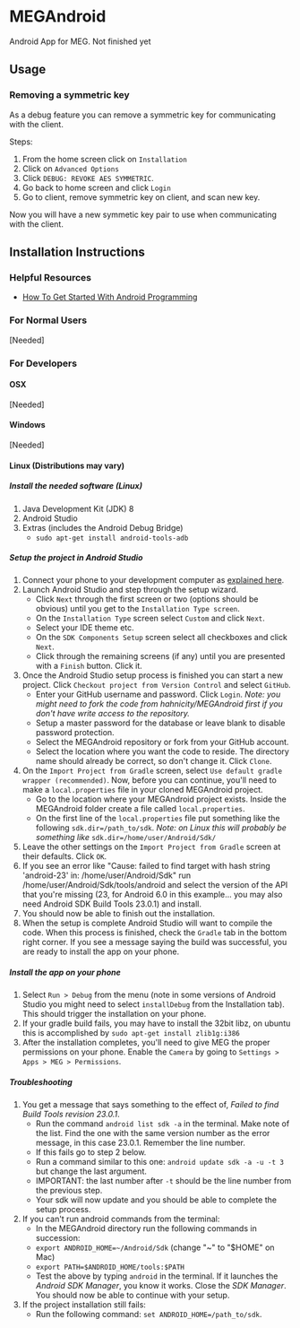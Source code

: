 # MEGAndroid
Android App for MEG. Not finished yet

## Usage
### Removing a symmetric key
As a debug feature you can remove a symmetric key for communicating with the client.

Steps:
1. From the home screen click on `Installation`
2. Click on `Advanced Options`
3. Click `DEBUG: REVOKE AES SYMMETRIC`.
4. Go back to home screen and click `Login`
5. Go to client, remove symmetric key on client, and scan new key.

Now you will have a new symmetic key pair to use when communicating with the client.

## Installation Instructions

### Helpful Resources
- [How To Get Started With Android Programming](http://x-team.com/2016/01/how-get-started-android-programming/)

### For Normal Users
[Needed]

### For Developers

#### OSX
[Needed]

#### Windows
[Needed]

#### Linux (Distributions may vary)

##### Install the needed software (Linux)

1. Java Development Kit (JDK) 8
2. Android Studio
3. Extras (includes the Android Debug Bridge)
   - `sudo apt-get install android-tools-adb`

##### Setup the project in Android Studio

1. Connect your phone to your development computer as [explained here](connect-your-phone.md).
2. Launch Android Studio and step through the setup wizard.
   - Click `Next` through the first screen or two (options should be obvious) until you get to the `Installation Type screen`.
   - On the `Installation Type` screen select `Custom` and click `Next`.
   - Select your IDE theme etc.
   - On the `SDK Components Setup` screen select all checkboxes  and click `Next`.
   - Click through the remaining screens (if any) until you are presented with a `Finish` button. Click it.
3. Once the Android Studio setup process is finished you can start a new project. Click `Checkout project from Version Control` and select `GitHub`.
   - Enter your GitHub username and password. Click `Login`.
     *Note: you might need to fork the code from hahnicity/MEGAndroid first if you don't have write access to the repository.*
   - Setup a master password for the database or leave blank to disable password protection.
   - Select the MEGAndroid repository or fork from your GitHub account.
   - Select the location where you want the code to reside. The directory name should already be correct, so don't change it. Click `Clone`.
4. On the `Import Project from Gradle` screen, select `Use default gradle wrapper (recommended)`. Now, before you can continue, you'll need to make a `local.properties` file in your cloned MEGAndroid project.
   - Go to the location where your MEGAndroid project exists. Inside the MEGAndroid folder create a file called `local.properties`.
   - On the first line of the `local.properties` file put something like the following `sdk.dir=/path_to/sdk`.
     *Note: on Linux this will probably be something like* `sdk.dir=/home/user/Android/Sdk/`
5. Leave the other settings on  the `Import Project from Gradle` screen at their defaults. Click `OK`.
6. If you see an error like "Cause: failed to find target with hash string 'android-23' in: /home/user/Android/Sdk" run /home/user/Android/Sdk/tools/android and select the version of the API that you're missing (23, for Android 6.0 in this example... you may also need Android SDK Build Tools 23.0.1) and install.
7. You should now be able to finish out the installation.
8. When the setup is complete Android Studio will want to compile the code. When this process is finished, check the `Gradle` tab in the bottom right corner. If you see a message saying the build was successful, you are ready to install the app on your phone.

##### Install the app on your phone
1. Select `Run > Debug` from the menu (note in some versions of Android Studio you might need to select `installDebug` from the Installation tab). This should trigger the installation on your phone.
2. If your gradle build fails, you may have to install the 32bit libz, on ubuntu this is accomplished by `sudo apt-get install zlib1g:i386`
2. After the installation completes, you'll need to give MEG the proper permissions on your phone. Enable the `Camera` by going to `Settings > Apps > MEG > Permissions`.

##### Troubleshooting
1. You get a message that says something to the effect of, *Failed to find Build Tools revision 23.0.1*.
   - Run the command `android list sdk -a` in the terminal. Make note of the list. Find the one with the same version number as the error message, in this case 23.0.1. Remember the line number.
    - If this fails go to step 2 below.
   - Run a command similar to this one: `android update sdk -a -u -t 3` but change the last argument.
    - IMPORTANT: the last number after `-t` should be the line number from the previous step.
   - Your sdk will now update and you should be able to complete the setup process.
2. If you can't run android commands from the terminal:
   - In the MEGAndroid directory run the following commands in succession:
    - `export ANDROID_HOME=~/Android/Sdk` (change "~" to "$HOME" on Mac)
    - `export PATH=$ANDROID_HOME/tools:$PATH`
   - Test the above by typing `android` in the terminal. If it launches the *Android SDK Manager*, you know it works. Close the *SDK Manager*. You should now be able to continue with your setup.
3. If the project installation still fails:
   - Run the following command: `set ANDROID_HOME=/path_to/sdk`.
